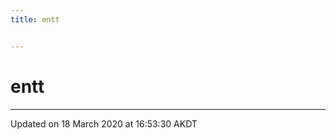 ```yaml
---
title: entt


---
```


# entt























-------------------------------

Updated on 18 March 2020 at 16:53:30 AKDT